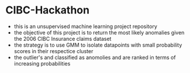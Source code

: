 # CIBC-Hackathon
- this is an unsupervised machine learning project repository
- the objective of this project is to return the most likely anomalies given the 2006 CIBC Insurance claims dataset
- the strategy is to use GMM to isolate datapoints with small probability scores in their respectice cluster
- the outlier's and classified as anomolies and are ranked in terms of increasing probabilities
